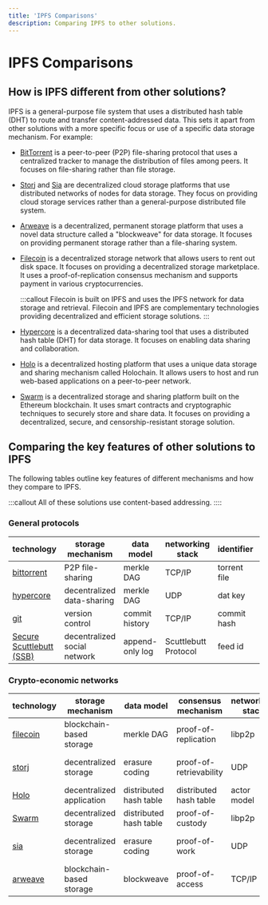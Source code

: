 ```yaml
---
title: 'IPFS Comparisons'
description: Comparing IPFS to other solutions.
---
```


# IPFS Comparisons

## How is IPFS different from other solutions?

IPFS is a general-purpose file system that uses a distributed hash table (DHT) to route and transfer content-addressed data. This sets it apart from other solutions with a more specific focus or use of a specific data storage mechanism. For example:

- [BitTorrent](https://www.bittorrent.com/) is a peer-to-peer (P2P) file-sharing protocol that uses a centralized tracker to manage the distribution of files among peers. It focuses on file-sharing rather than file storage.
- [Storj](https://storj.io/) and [Sia](https://sia.tech/) are decentralized cloud storage platforms that use distributed networks of nodes for data storage. They focus on providing cloud storage services rather than a general-purpose distributed file system.
- [Arweave](https://www.arweave.org/) is a decentralized, permanent storage platform that uses a novel data structure called a "blockweave" for data storage. It focuses on providing permanent storage rather than a file-sharing system.
- [Filecoin](https://filecoin.io/) is a decentralized storage network that allows users to rent out disk space. It focuses on providing a decentralized storage marketplace. It uses a proof-of-replication consensus mechanism and supports payment in various cryptocurrencies.

  :::callout
  Filecoin is built on IPFS and uses the IPFS network for data storage and retrieval. Filecoin and IPFS are complementary technologies providing decentralized and efficient storage solutions.
  :::

- [Hypercore](https://hypercore-protocol.org/) is a decentralized data-sharing tool that uses a distributed hash table (DHT) for data storage. It focuses on enabling data sharing and collaboration.
- [Holo](https://holochain.org/) is a decentralized hosting platform that uses a unique data storage and sharing mechanism called Holochain. It allows users to host and run web-based applications on a peer-to-peer network.
- [Swarm](https://swarm-gateways.net/bzz:/theswarm.eth/) is a decentralized storage and sharing platform built on the Ethereum blockchain. It uses smart contracts and cryptographic techniques to securely store and share data. It focuses on providing a decentralized, secure, and censorship-resistant storage solution.

## Comparing the key features of other solutions to IPFS

The following tables outline key features of different mechanisms and how they compare to IPFS.

:::callout
All of these solutions use content-based addressing.
::::

### General protocols

| technology            | storage mechanism         | data model            | networking stack | identifier          | address composition | links                 | use cases                | similarity to IPFS | hashing algorithm |
| --------------------- | ------------------------- | --------------------- | ---------------- | ------------------- | ------------------- | ---------------------- | -------------------- | ------------------ | --------------------- |
| [bittorrent](https://www.bittorrent.com/protocols/bittorrent-rfc.html) | P2P file-sharing          | merkle DAG             | TCP/IP           | torrent file        | filename + sha1 hash    | -                     | file sharing              | low                 | SHA-256          |
| [hypercore](https://hypercore-protocol.org/guides/)                   | decentralized data-sharing| merkle DAG                 | UDP           | dat key             | dat key             | dat://{key}            | decentralized data sharing| medium              | SHA-256          |
| [git](https://git-scm.com/)                                          |  version control| commit history          | TCP/IP           | commit hash        | commit hash           | -                     | version control           | medium              | SHA-1, SHA-256   |
| [Secure Scuttlebutt (SSB)](https://ssbc.github.io/scuttlebutt-protocol-guide/) | decentralized social network | append-only log       | Scuttlebutt Protocol | feed id            | feed id              | ssb://{feed id}         | decentralized social networking| high                | SHA-256          |

### Crypto-economic networks

| technology            | storage mechanism         | data model            | consensus mechanism         | networking stack | identifier          | address composition | use cases                | similarity to IPFS |
| --------------------- | ------------------------- | --------------------- | --------------------------- | ---------------- | ------------------- | ------------------- | ------------------------ | ------------------ |
| [filecoin](https://filecoin.io/docs)              | blockchain-based storage  | merkle DAG                 | proof-of-replication         | libp2p           | cid                 | cid                 | decentralized data storage | high                |
| [storj](https://storj.io/docs/)                 | decentralized storage     | erasure coding             | proof-of-retrievability       | UDP              | farmer ID           | farmer ID + file metadata | encrypted cloud storage  | medium              |
| [Holo](https://developer.holochain.org/docs/)             | decentralized application | distributed hash table     | distributed hash table         | actor model             | agent ID            | agent ID            | decentralized applications | medium              |
| [Swarm](https://swarm-guide.readthedocs.io/)                 | decentralized storage     | distributed hash table     | proof-of-custody              | libp2p           | chunk ID            | chunk ID            | decentralized data storage    | high       |
| [sia](https://sia.tech/docs/)                   | decentralized storage     | erasure coding             | proof-of-work                | UDP              | sector ID           | sector ID + file metadata | encrypted cloud storage  | medium              |
| [arweave](https://www.arweave.org/docs)               | blockchain-based storage  | blockweave                 | proof-of-access              | TCP/IP           | block ID            | block ID            | permanent data archiving | low                 |
